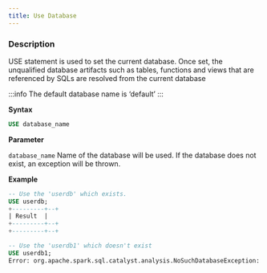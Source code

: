 ```yaml
---
title: Use Database
---
```


<!-- <head>
  <title>Use Database</title>
  <meta
    name="description"
    content="Use Database"
  />
</head> -->

### Description

USE statement is used to set the current database. Once set, the unqualified database artifacts such as tables, functions and views that are referenced by SQLs are resolved from the current database

:::info
The default database name is ‘default’
:::

 **Syntax**

```sql
USE database_name
```

**Parameter**

`database_name` Name of the database will be used. If the database does not exist, an exception will be thrown.

**Example** 

```sql
-- Use the 'userdb' which exists.
USE userdb;
+---------+--+
| Result  |
+---------+--+
+---------+--+

-- Use the 'userdb1' which doesn't exist
USE userdb1;
Error: org.apache.spark.sql.catalyst.analysis.NoSuchDatabaseException: Database 'userdb1' not found;(state=,code=0)
```